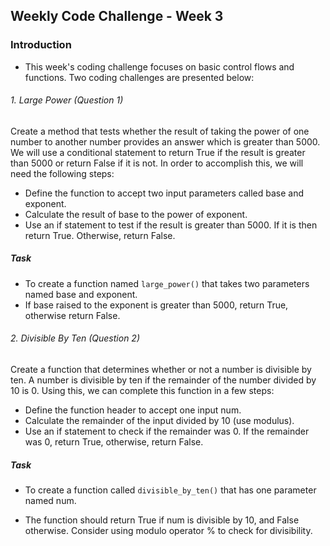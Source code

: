 ## Weekly Code Challenge - Week 3

### Introduction
- This week's coding challenge focuses on basic control flows and functions. Two coding challenges are presented below:

###### 1. Large Power (Question 1)
Create a method that tests whether the result of taking the power of one number to another number provides an answer which is greater than 5000. We will use a conditional statement to return True if the result is greater than 5000 or return False if it is not. In order to accomplish this, we will need the following steps:

- Define the function to accept two input parameters called base and exponent.
- Calculate the result of base to the power of exponent.
- Use an if statement to test if the result is greater than 5000. If it is then return True. Otherwise, return False.

##### Task
- To create a function named `large_power()` that takes two parameters named base and exponent.
- If base raised to the exponent is greater than 5000, return True, otherwise return False.

###### 2. Divisible By Ten (Question 2)
Create a function that determines whether or not a number is divisible by ten. A number is divisible by ten if the remainder of the number divided by 10 is 0. Using this, we can complete this function in a few steps:

- Define the function header to accept one input num.
- Calculate the remainder of the input divided by 10 (use modulus).
- Use an if statement to check if the remainder was 0. If the remainder was 0, return True, otherwise, return False.

##### Task
- To create a function called `divisible_by_ten()` that has one parameter named num.

- The function should return True if num is divisible by 10, and False otherwise. Consider using modulo operator % to check for divisibility.
